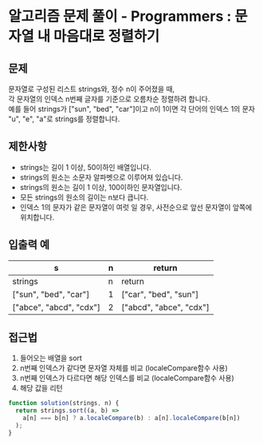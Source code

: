 # 알고리즘 문제 풀이 - Programmers : 문자열 내 마음대로 정렬하기

## 문제

문자열로 구성된 리스트 strings와, 정수 n이 주어졌을 때, <br>
각 문자열의 인덱스 n번째 글자를 기준으로 오름차순 정렬하려 합니다. <br>
예를 들어 strings가 ["sun", "bed", "car"]이고 n이 1이면 각 단어의 인덱스 1의 문자 "u", "e", "a"로 strings를 정렬합니다.<br>

## 제한사항

- strings는 길이 1 이상, 50이하인 배열입니다.<br>
- strings의 원소는 소문자 알파벳으로 이루어져 있습니다.<br>
- strings의 원소는 길이 1 이상, 100이하인 문자열입니다.<br>
- 모든 strings의 원소의 길이는 n보다 큽니다.<br>
- 인덱스 1의 문자가 같은 문자열이 여럿 일 경우, 사전순으로 앞선 문자열이 앞쪽에 위치합니다.<br>

## 입출력 예

| s                       | n   | return                  |
| ----------------------- | --- | ----------------------- |
| strings                 | n   | return                  |
| ["sun", "bed", "car"]   | 1   | ["car", "bed", "sun"]   |
| ["abce", "abcd", "cdx"] | 2   | ["abcd", "abce", "cdx"] |

## 접근법

1. 들어오는 배열을 sort <br>
2. n번째 인덱스가 같다면 문자열 자체를 비교 (localeCompare함수 사용) <br>
3. n번째 인덱스가 다르다면 해당 인덱스를 비교 (localeCompare함수 사용) <br>
4. 해당 값을 리턴 <br>

```js
function solution(strings, n) {
  return strings.sort((a, b) =>
    a[n] === b[n] ? a.localeCompare(b) : a[n].localeCompare(b[n])
  );
}
```
